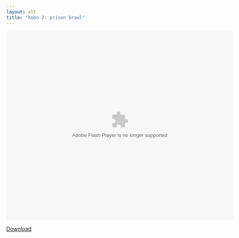 ```yaml
---
layout: alt
title: "hobo 2: prison brawl"
---
```


<object width="100" height="100">
    <embed src="hobo2.swf" flashvars="" base="" quality="high" allowscriptaccess="always" allowfullscreen="true" bgcolor="" wmode="window" width="600" height="500" type="application/x-shockwave-flash" pluginspage="http://www.macromedia.com/go/getflashplayer">
</object>

<br>

<a href="hobo2.swf" download class="btn btn-secondary">Download</a>
